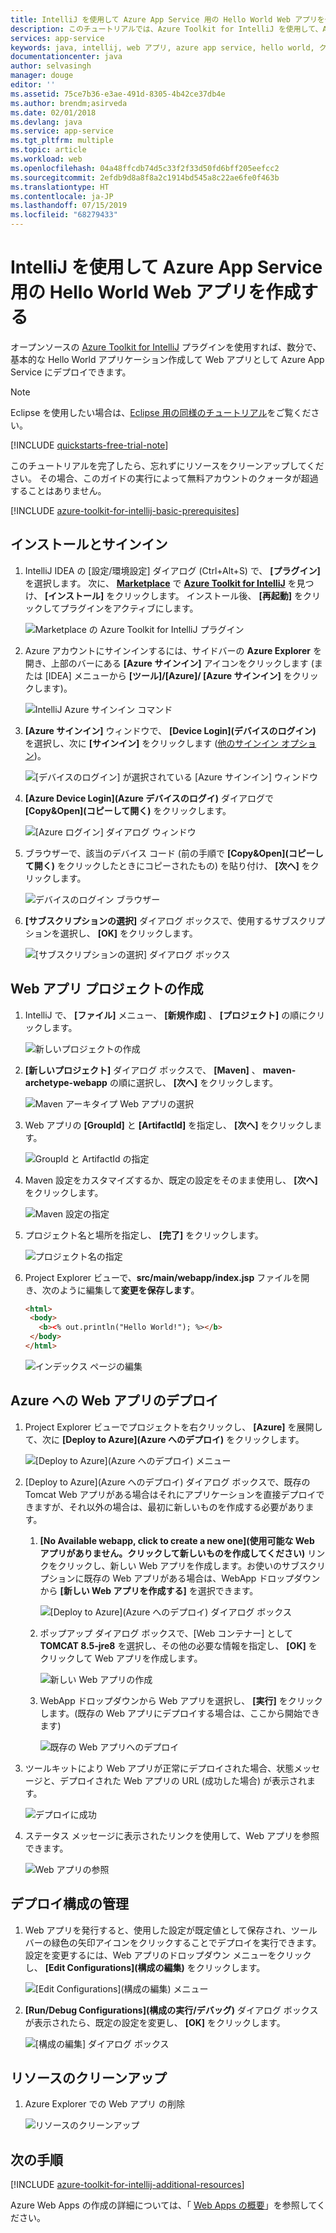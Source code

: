 ```yaml
---
title: IntelliJ を使用して Azure App Service 用の Hello World Web アプリを作成する
description: このチュートリアルでは、Azure Toolkit for IntelliJ を使用して、Azure 用の Hello World Web アプリを作成する方法について説明します。
services: app-service
keywords: java, intellij, web アプリ, azure app service, hello world, クイック スタート
documentationcenter: java
author: selvasingh
manager: douge
editor: ''
ms.assetid: 75ce7b36-e3ae-491d-8305-4b42ce37db4e
ms.author: brendm;asirveda
ms.date: 02/01/2018
ms.devlang: java
ms.service: app-service
ms.tgt_pltfrm: multiple
ms.topic: article
ms.workload: web
ms.openlocfilehash: 04a48ffcdb74d5c33f2f33d50fd6bff205eefcc2
ms.sourcegitcommit: 2efdb9d8a8f8a2c1914bd545a8c22ae6fe0f463b
ms.translationtype: HT
ms.contentlocale: ja-JP
ms.lasthandoff: 07/15/2019
ms.locfileid: "68279433"
---
```

# <a name="create-a-hello-world-web-app-for-azure-app-service-using-intellij"></a>IntelliJ を使用して Azure App Service 用の Hello World Web アプリを作成する

オープンソースの [Azure Toolkit for IntelliJ](https://plugins.jetbrains.com/plugin/8053) プラグインを使用すれば、数分で、基本的な Hello World アプリケーション作成して Web アプリとして Azure App Service にデプロイできます。

> [!NOTE]
>
> Eclipse を使用したい場合は、[Eclipse 用の同様のチュートリアル][eclipse-hello-world]をご覧ください。
>
>[!INCLUDE [quickstarts-free-trial-note](../includes/quickstarts-free-trial-note.md)]
>
> このチュートリアルを完了したら、忘れずにリソースをクリーンアップしてください。 その場合、このガイドの実行によって無料アカウントのクォータが超過することはありません。
>

[!INCLUDE [azure-toolkit-for-intellij-basic-prerequisites](../includes/azure-toolkit-for-intellij-basic-prerequisites.md)]

## <a name="installation-and-sign-in"></a>インストールとサインイン

1. IntelliJ IDEA の [設定/環境設定] ダイアログ (Ctrl+Alt+S) で、 **[プラグイン]** を選択します。 次に、 **[Marketplace]** で **[Azure Toolkit for IntelliJ]** を見つけ、 **[インストール]** をクリックします。 インストール後、 **[再起動]** をクリックしてプラグインをアクティブにします。 

   ![Marketplace の Azure Toolkit for IntelliJ プラグイン][marketplace]

2. Azure アカウントにサインインするには、サイドバーの **Azure Explorer** を開き、上部のバーにある **[Azure サインイン]** アイコンをクリックします (または [IDEA] メニューから **[ツール]/[Azure]/ [Azure サインイン]** をクリックします)。

   ![IntelliJ Azure サインイン コマンド][I01]

3. **[Azure サインイン]** ウィンドウで、 **[Device Login]\(デバイスのログイン\)** を選択し、次に **[サインイン]** をクリックします ([他のサインイン オプション](azure-toolkit-for-intellij-sign-in-instructions.md))。

   ![[デバイスのログイン] が選択されている [Azure サインイン] ウィンドウ][I02]

4. **[Azure Device Login]\(Azure デバイスのログイ\)** ダイアログで **[Copy&Open]\(コピーして開く\)** をクリックします。

   ![[Azure ログイン] ダイアログ ウィンドウ][I03]

5. ブラウザーで、該当のデバイス コード (前の手順で **[Copy&Open]\(コピーして開く\)** をクリックしたときにコピーされたもの) を貼り付け、 **[次へ]** をクリックします。

   ![デバイスのログイン ブラウザー][I04]

6. **[サブスクリプションの選択]** ダイアログ ボックスで、使用するサブスクリプションを選択し、 **[OK]** をクリックします。

   ![[サブスクリプションの選択] ダイアログ ボックス][I05]

## <a name="creating-web-app-project"></a>Web アプリ プロジェクトの作成

1. IntelliJ で、 **[ファイル]** メニュー、 **[新規作成]** 、 **[プロジェクト]** の順にクリックします。

   ![新しいプロジェクトの作成][file-new-project]

2. **[新しいプロジェクト]** ダイアログ ボックスで、 **[Maven]** 、 **maven-archetype-webapp** の順に選択し、 **[次へ]** をクリックします。

   ![Maven アーキタイプ Web アプリの選択][maven-archetype-webapp]

3. Web アプリの **[GroupId]** と **[ArtifactId]** を指定し、 **[次へ]** をクリックします。

   ![GroupId と ArtifactId の指定][groupid-and-artifactid]

4. Maven 設定をカスタマイズするか、既定の設定をそのまま使用し、 **[次へ]** をクリックします。

   ![Maven 設定の指定][maven-options]

5. プロジェクト名と場所を指定し、 **[完了]** をクリックします。

   ![プロジェクト名の指定][project-name]

6. Project Explorer ビューで、**src/main/webapp/index.jsp** ファイルを開き、次のように編集して**変更を保存します**。

   ```html
   <html>
    <body>
      <b><% out.println("Hello World!"); %></b>
    </body>
   </html>
   ```

   ![インデックス ページの編集][edit-index-page]

## <a name="deploying-web-app-to-azure"></a>Azure への Web アプリのデプロイ

1. Project Explorer ビューでプロジェクトを右クリックし、 **[Azure]** を展開して、次に **[Deploy to Azure]\(Azure へのデプロイ\)** をクリックします。

   ![[Deploy to Azure]\(Azure へのデプロイ\) メニュー][deploy-to-azure-menu]

1. [Deploy to Azure]\(Azure へのデプロイ\) ダイアログ ボックスで、既存の Tomcat Web アプリがある場合はそれにアプリケーションを直接デプロイできますが、それ以外の場合は、最初に新しいものを作成する必要があります。
   1. **[No Available webapp, click to create a new one]\(使用可能な Web アプリがありません。クリックして新しいものを作成してください\)** リンクをクリックし、新しい Web アプリを作成します。お使いのサブスクリプションに既存の Web アプリがある場合は、WebApp ドロップダウンから **[新しい Web アプリを作成する]** を選択できます。

      ![[Deploy to Azure]\(Azure へのデプロイ\) ダイアログ ボックス][deploy-to-azure-dialog]

   1. ポップアップ ダイアログ ボックスで、[Web コンテナー] として **TOMCAT 8.5-jre8** を選択し、その他の必要な情報を指定し、 **[OK]** をクリックして Web アプリを作成します。

      ![新しい Web アプリの作成][create-new-web-app-dialog]

   1. WebApp ドロップダウンから Web アプリを選択し、 **[実行]** をクリックします。(既存の Web アプリにデプロイする場合は、ここから開始できます)

      ![既存の Web アプリへのデプロイ][deploy-to-existing-webapp]

1. ツールキットにより Web アプリが正常にデプロイされた場合、状態メッセージと、デプロイされた Web アプリの URL (成功した場合) が表示されます。

   ![デプロイに成功][successfully-deployed]

1. ステータス メッセージに表示されたリンクを使用して、Web アプリを参照できます。

   ![Web アプリの参照][browse-web-app]

## <a name="managing-deploy-configurations"></a>デプロイ構成の管理

1. Web アプリを発行すると、使用した設定が既定値として保存され、ツール バーの緑色の矢印アイコンをクリックすることでデプロイを実行できます。 設定を変更するには、Web アプリのドロップダウン メニューをクリックし、 **[Edit Configurations]\(構成の編集\)** をクリックします。

   ![[Edit Configurations]\(構成の編集\) メニュー][edit-configuration-menu]

1. **[Run/Debug Configurations]\(構成の実行/デバッグ\)** ダイアログ ボックスが表示されたら、既定の設定を変更し、 **[OK]** をクリックします。

   ![[構成の編集] ダイアログ ボックス][edit-configuration-dialog]

## <a name="cleaning-up-resources"></a>リソースのクリーンアップ

1. Azure Explorer での Web アプリ の削除

     ![リソースのクリーンアップ][clean-resources]

## <a name="next-steps"></a>次の手順

[!INCLUDE [azure-toolkit-for-intellij-additional-resources](../includes/azure-toolkit-for-intellij-additional-resources.md)]

Azure Web Apps の作成の詳細については、「 [Web Apps の概要]」を参照してください。

<!-- URL List -->

[Azure Toolkit for IntelliJ]: azure-toolkit-for-intellij.md
[Azure Toolkit for Eclipse]: ../eclipse/azure-toolkit-for-eclipse.md
[eclipse-hello-world]: ../eclipse/azure-toolkit-for-eclipse-create-hello-world-web-app.md
[Web Apps の概要]: /azure/app-service/app-service-web-overview
[Apache Tomcat]: http://tomcat.apache.org/
[Jetty]: http://www.eclipse.org/jetty/
[Legacy Version]: azure-toolkit-for-intellij-create-hello-world-web-app-legacy-version.md
[intelliJ-sign-in-instructions]: azure-toolkit-for-intellij-sign-in-instructions.md

<!-- IMG List -->
[marketplace]:./media/azure-toolkit-for-intellij-create-hello-world-web-app/marketplace.png
[file-new-project]: ./media/azure-toolkit-for-intellij-create-hello-world-web-app/file-new-project.png
[maven-archetype-webapp]: ./media/azure-toolkit-for-intellij-create-hello-world-web-app/maven-archetype-webapp.png
[groupid-and-artifactid]: ./media/azure-toolkit-for-intellij-create-hello-world-web-app/groupid-and-artifactid.png
[maven-options]: ./media/azure-toolkit-for-intellij-create-hello-world-web-app/maven-options.png
[project-name]: ./media/azure-toolkit-for-intellij-create-hello-world-web-app/project-name.png
[open-index-page]: ./media/azure-toolkit-for-intellij-create-hello-world-web-app/open-index-page.png
[edit-index-page]: ./media/azure-toolkit-for-intellij-create-hello-world-web-app/edit-index-page.png
[deploy-to-azure-menu]: ./media/azure-toolkit-for-intellij-create-hello-world-web-app/run-on-web-app-menu.png
[deploy-to-azure-dialog]: ./media/azure-toolkit-for-intellij-create-hello-world-web-app/run-on-web-app-dialog.png
[deploy-to-existing-webapp]: ./media/azure-toolkit-for-intellij-create-hello-world-web-app/deploy-to-existing-webapp.png
[create-new-web-app-dialog]: ./media/azure-toolkit-for-intellij-create-hello-world-web-app/create-new-web-app-dialog.png
[successfully-deployed]: ./media/azure-toolkit-for-intellij-create-hello-world-web-app/successfully-deployed.png
[browse-web-app]: ./media/azure-toolkit-for-intellij-create-hello-world-web-app/browse-web-app.png
[edit-configuration-menu]: ./media/azure-toolkit-for-intellij-create-hello-world-web-app/edit-configuration-menu.png
[edit-configuration-dialog]: ./media/azure-toolkit-for-intellij-create-hello-world-web-app/edit-configuration-dialog.png
[clean-resources]: ./media/azure-toolkit-for-intellij-create-hello-world-web-app/clean-resource.png
[I01]: media/azure-toolkit-for-intellij-sign-in-instructions/I01.png
[I02]: media/azure-toolkit-for-intellij-sign-in-instructions/I02.png
[I03]: media/azure-toolkit-for-intellij-sign-in-instructions/I03.png
[I04]: media/azure-toolkit-for-intellij-sign-in-instructions/I04.png
[I05]: media/azure-toolkit-for-intellij-sign-in-instructions/I05.png
